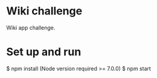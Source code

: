 # Wiki challenge

Wiki app challenge.

# Set up and run

$ npm install (Node version required >= 7.0.0)
$ npm start

